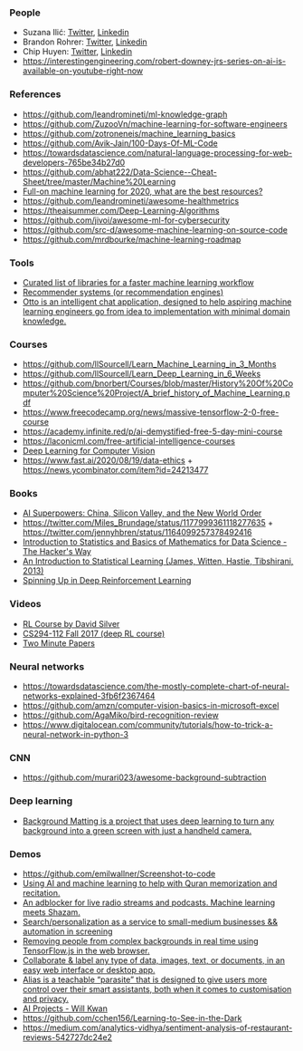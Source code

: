 ### People

- Suzana Ilić: [Twitter](https://twitter.com/suzatweet), [Linkedin](https://www.linkedin.com/in/suzanailic/)
- Brandon Rohrer: [Twitter](https://twitter.com/_brohrer_), [Linkedin](https://www.linkedin.com/in/brohrer/)
- Chip Huyen: [Twitter](https://twitter.com/chipro), [Linkedin](https://www.linkedin.com/in/chiphuyen/)
- https://interestingengineering.com/robert-downey-jrs-series-on-ai-is-available-on-youtube-right-now

### References

- https://github.com/leandromineti/ml-knowledge-graph
- https://github.com/ZuzooVn/machine-learning-for-software-engineers
- https://github.com/zotroneneis/machine_learning_basics
- https://github.com/Avik-Jain/100-Days-Of-ML-Code
- https://towardsdatascience.com/natural-language-processing-for-web-developers-765be34b27d0
- https://github.com/abhat222/Data-Science--Cheat-Sheet/tree/master/Machine%20Learning
- [Full-on machine learning for 2020, what are the best resources?](https://news.ycombinator.com/item?id=21924298)
- https://github.com/leandromineti/awesome-healthmetrics
- https://theaisummer.com/Deep-Learning-Algorithms
- https://github.com/jivoi/awesome-ml-for-cybersecurity
- https://github.com/src-d/awesome-machine-learning-on-source-code
- https://github.com/mrdbourke/machine-learning-roadmap

### Tools

- [Curated list of libraries for a faster machine learning workflow](https://github.com/amitness/toolbox)
- [Recommender systems (or recommendation engines)](https://github.com/grahamjenson/list_of_recommender_systems)
- [Otto is an intelligent chat application, designed to help aspiring machine learning engineers go from idea to implementation with minimal domain knowledge.](https://github.com/KartikChugh/Otto)

### Courses

- https://github.com/llSourcell/Learn_Machine_Learning_in_3_Months
- https://github.com/llSourcell/Learn_Deep_Learning_in_6_Weeks
- https://github.com/bnorbert/Courses/blob/master/History%20Of%20Computer%20Science%20Project/A_brief_history_of_Machine_Learning.pdf
- https://www.freecodecamp.org/news/massive-tensorflow-2-0-free-course
- https://academy.infinite.red/p/ai-demystified-free-5-day-mini-course
- https://laconicml.com/free-artificial-intelligence-courses
- [Deep Learning for Computer Vision](https://twitter.com/jcjohnss/status/1292864888663048192)
- https://www.fast.ai/2020/08/19/data-ethics + https://news.ycombinator.com/item?id=24213477

### Books

- [AI Superpowers: China, Silicon Valley, and the New World Order](https://www.amazon.com/AI-Superpowers-China-Silicon-Valley-ebook/dp/B0795DNWCF)
- https://twitter.com/Miles_Brundage/status/1177999361118277635 + https://twitter.com/jennyhbren/status/1164099257378492416
- [Introduction to Statistics and Basics of Mathematics for Data Science - The Hacker's Way ](https://github.com/amitkaps/hackermath)
- [An Introduction to Statistical Learning (James, Witten, Hastie, Tibshirani, 2013)](https://github.com/JWarmenhoven/ISLR-python)
- [Spinning Up in Deep Reinforcement Learning](https://spinningup.openai.com/en/latest/user/introduction.html)

### Videos

- [RL Course by David Silver](https://www.youtube.com/playlist?list=PLzuuYNsE1EZAXYR4FJ75jcJseBmo4KQ9-)
- [CS294-112 Fall 2017 (deep RL course)](https://www.youtube.com/playlist?list=PLkFD6_40KJIznC9CDbVTjAF2oyt8_VAe3)
- [Two Minute Papers](https://www.youtube.com/user/keeroyz/playlists)

### Neural networks

- https://towardsdatascience.com/the-mostly-complete-chart-of-neural-networks-explained-3fb6f2367464
- https://github.com/amzn/computer-vision-basics-in-microsoft-excel
- https://github.com/AgaMiko/bird-recognition-review
- https://www.digitalocean.com/community/tutorials/how-to-trick-a-neural-network-in-python-3

### CNN

- https://github.com/murari023/awesome-background-subtraction

### Deep learning

- [Background Matting is a project that uses deep learning to turn any background into a green screen with just a handheld camera.](https://github.com/senguptaumd/Background-Matting)

### Demos

- https://github.com/emilwallner/Screenshot-to-code
- [Using AI and machine learning to help with Quran memorization and recitation.](https://twitter.com/caveheraa/status/1215787383494332416)
- [An adblocker for live radio streams and podcasts. Machine learning meets Shazam.](https://github.com/adblockradio/adblockradio)
- [Search/personalization as a service to small-medium businesses && automation in screening](https://www.getrevue.co/profile/swap/issues/weekly-update-1-225258)
- [Removing people from complex backgrounds in real time using TensorFlow.js in the web browser.](https://github.com/jasonmayes/Real-Time-Person-Removal)
- [Collaborate & label any type of data, images, text, or documents, in an easy web interface or desktop app.](https://github.com/UniversalDataTool/universal-data-tool)
- [Alias is a teachable “parasite” that is designed to give users more control over their smart assistants, both when it comes to customisation and privacy.](https://github.com/bjoernkarmann/project_alias)
- [AI Projects - Will Kwan](https://www.youtube.com/playlist?list=PLhYmet_wsdVHARIgDLSXpXcs2-XlR0oJ1)
- https://github.com/cchen156/Learning-to-See-in-the-Dark
- https://medium.com/analytics-vidhya/sentiment-analysis-of-restaurant-reviews-542727dc24e2
